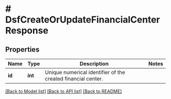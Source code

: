 # # DsfCreateOrUpdateFinancialCenterResponse

## Properties

Name | Type | Description | Notes
------------ | ------------- | ------------- | -------------
**id** | **int** | Unique numerical identifier of the created financial center. |

[[Back to Model list]](../../README.md#models) [[Back to API list]](../../README.md#endpoints) [[Back to README]](../../README.md)
